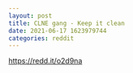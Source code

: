 ```yaml
--- 
layout: post 
title: CLNE gang - Keep it clean 
date: 2021-06-17 1623979744 
categories: reddit 
--- 
```

https://redd.it/o2d9na